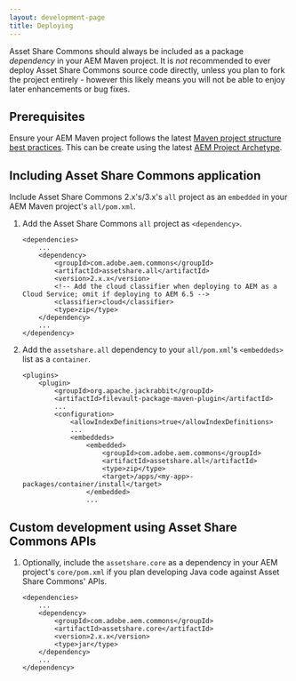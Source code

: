 ```yaml
---
layout: development-page
title: Deploying
---
```


Asset Share Commons should always be included as a package *dependency* in your AEM Maven project. It is *not* recommended to ever deploy Asset Share Commons source code directly, unless you plan to fork the project entirely - however this likely means you will not be able to enjoy later enhancements or bug fixes.

## Prerequisites

Ensure your AEM Maven project follows the latest [Maven project structure best practices](https://experienceleague.adobe.com/docs/experience-manager-cloud-service/implementing/developing/aem-project-content-package-structure.html). This can be create using the latest [AEM Project Archetype](https://github.com/adobe/aem-project-archetype).


## Including Asset Share Commons application

Include Asset Share Commons 2.x's/3.x's `all` project as an `embedded` in your AEM Maven project's `all/pom.xml`.

1. Add the Asset Share Commons `all` project as `<dependency>`.

    ```
    <dependencies>
        ...
        <dependency>
            <groupId>com.adobe.aem.commons</groupId>
            <artifactId>assetshare.all</artifactId>
            <version>2.x.x</version>
            <!-- Add the cloud classifier when deploying to AEM as a Cloud Service; omit if deploying to AEM 6.5 -->
            <classifier>cloud</classifier>  
            <type>zip</type>
        </dependency>
        ...
    </dependency>    
    ```

2. Add the `assetshare.all` dependency to your `all/pom.xml`'s `<embeddeds>` list as a `container`.

    ```
    <plugins>
        <plugin>
            <groupId>org.apache.jackrabbit</groupId>
            <artifactId>filevault-package-maven-plugin</artifactId>
            ...
            <configuration>
                <allowIndexDefinitions>true</allowIndexDefinitions>
                ...
                <embeddeds>
                    <embedded>
                        <groupId>com.adobe.aem.commons</groupId>
                        <artifactId>assetshare.all</artifactId>
                        <type>zip</type>
                        <target>/apps/<my-app>-packages/container/install</target>
                    </embedded>
                    ...
    ```


## Custom development using Asset Share Commons APIs

1. Optionally, include the `assetshare.core` as a dependency in your AEM project's `core/pom.xml` if you plan developing Java code against Asset Share Commons' APIs.

    ```
    <dependencies>
        ...
        <dependency>
            <groupId>com.adobe.aem.commons</groupId>
            <artifactId>assetshare.core</artifactId>
            <version>2.x.x</version>
            <type>jar</type>
        </dependency>
        ...
    </dependency>    
    ```
